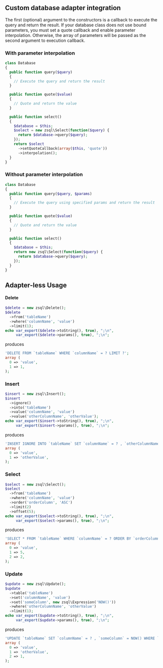 
## Custom database adapter integration

The first (optional) argument to the constructors is a callback to execute
the query and return the result. If your database class does not use bound
parameters, you must set a quote callback and enable parameter interpolation.
Otherwise, the array of parameters will be passed as the second argument
to execution callback.

### With parameter interpolation

```php
class Database
{
  public function query($query)
  {
    // Execute the query and return the result
  }

  public function quote($value)
  {
    // Quote and return the value
  }

  public function select()
  {
    $database = $this;
    $select = new zsql\Select(function($query) {
      return $database->query($query);
    });
    return $select
      ->setQuoteCallback(array($this, 'quote'))
      ->interpolation();
  }
}
```

### Without parameter interpolation

```php
class Database
{
  public function query($query, $params)
  {
    // Execute the query using specified params and return the result
  }

  public function quote($value)
  {
    // Quote and return the value
  }

  public function select()
  {
    $database = $this;
    return new zsql\Select(function($query) {
      return $database->query($query);
    });
  }
}
```

## Adapter-less Usage

#### Delete

```php
$delete = new zsql\Delete();
$delete
  ->from('tableName')
  ->where('columnName', 'value')
  ->limit(1);
echo var_export($delete->toString(), true), ";\n", 
     var_export($delete->params(), true), ";\n";
```

produces

```php
'DELETE FROM `tableName` WHERE `columnName` = ? LIMIT ?';
array (
  0 => 'value',
  1 => 1,
);
```

### Insert

```php
$insert = new zsql\Insert();
$insert
  ->ignore()
  ->into('tableName')
  ->value('columnName', 'value')
  ->value('otherColumnName', 'otherValue');
echo var_export($insert->toString(), true), ";\n", 
     var_export($insert->params(), true), ";\n";
```

produces

```php
'INSERT IGNORE INTO `tableName` SET `columnName` = ? , `otherColumnName` = ?';
array (
  0 => 'value',
  1 => 'otherValue',
);
```

### Select

```php
$select = new zsql\Select();
$select
  ->from('tableName')
  ->where('columnName', 'value')
  ->order('orderColumn', 'ASC')
  ->limit(2)
  ->offset(5);
echo var_export($select->toString(), true), ";\n", 
     var_export($select->params(), true), ";\n";
```

produces

```php
'SELECT * FROM `tableName` WHERE `columnName` = ? ORDER BY `orderColumn` ASC LIMIT ?, ?';
array (
  0 => 'value',
  1 => 5,
  2 => 2,
);
```

### Update

```php
$update = new zsql\Update();
$update
  ->table('tableName')
  ->set('columnName', 'value')
  ->set('someColumn', new zsql\Expression('NOW()'))
  ->where('otherColumnName', 'otherValue')
  ->limit(1);
echo var_export($update->toString(), true), ";\n", 
     var_export($update->params(), true), ";\n";
```

produces

```php
'UPDATE `tableName` SET `columnName` = ? , `someColumn` = NOW() WHERE `otherColumnName` = ? LIMIT ?';
array (
  0 => 'value',
  1 => 'otherValue',
  2 => 1,
);
```
